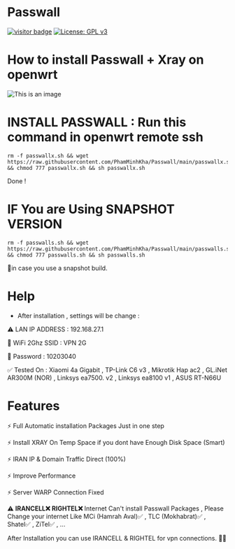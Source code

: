 # Passwall
[![visitor badge](https://img.shields.io/badge/Chat%20on-Telegram-blue.svg)](https://t.me/AmirHosseinTSL) [![License: GPL v3](https://img.shields.io/badge/License-GPLv3-blue.svg)](https://www.gnu.org/licenses/gpl-3.0)
# How to install Passwall + Xray on openwrt

![This is an image](https://pars-space.ir/wp-content/uploads/2023/09/v2ray-openwrt.jpg)

# INSTALL PASSWALL : Run this command in openwrt remote ssh
```
rm -f passwallx.sh && wget https://raw.githubusercontent.com/PhamMinhKha/Passwall/main/passwallx.sh && chmod 777 passwallx.sh && sh passwallx.sh
```
Done !

# IF You are Using SNAPSHOT VERSION
```
rm -f passwalls.sh && wget https://raw.githubusercontent.com/PhamMinhKha/Passwall/main/passwalls.sh && chmod 777 passwalls.sh && sh passwalls.sh
```
📍in case you use a snapshot build.

# Help

- After installation , settings will be change :
 
⚠️ LAN IP ADDRESS : 192.168.27.1

📶 WiFi 2Ghz SSID : VPN 2G

🔑 Password : 10203040


✅ Tested On : Xiaomi 4a Gigabit , TP-Link C6 v3 , Mikrotik Hap ac2 , GL.iNet AR300M (NOR) , Linksys ea7500. v2 , Linksys ea8100 v1 , ASUS RT-N66U

# Features

⚡ Full Automatic installation Packages Just in one step

⚡ Install XRAY On Temp Space if you dont have Enough Disk Space (Smart)

⚡ IRAN IP & Domain Traffic Direct (100%)

⚡ Improve Performance

⚡ Server WARP Connection Fixed

⚠️ **IRANCELL❌**  **RIGHTEL❌** Internet Can't install Passwall Packages , Please Change your internet Like MCi (Hamrah Aval)✅ , TLC (Mokhabrat)✅ , Shatel✅ , ZiTel✅ , ...

After Installation you can use IRANCELL & RIGHTEL for vpn connections. 📶✅
